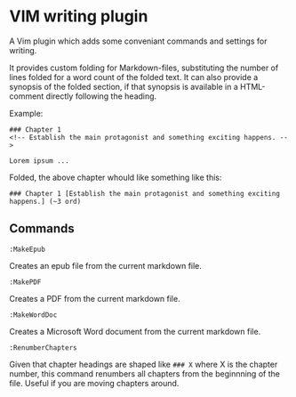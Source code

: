 # VIM writing plugin

A Vim plugin which adds some conveniant commands and settings for writing.

It provides custom folding for Markdown-files, substituting the number of lines folded for a word count of the folded text.
It can also provide a synopsis of the folded section, if that synopsis is available in a HTML-comment directly following the heading.

Example:

```
### Chapter 1
<!-- Establish the main protagonist and something exciting happens. -->

Lorem ipsum ...
```

Folded, the above chapter whould like something like this:

```
### Chapter 1 [Establish the main protagonist and something exciting happens.] (~3 ord)
```

## Commands

    :MakeEpub

Creates an epub file from the current markdown file.

    :MakePDF

Creates a PDF from the current markdown file.

    :MakeWordDoc

Creates a Microsoft Word document from the current markdown file.

    :RenumberChapters

Given that chapter headings are shaped like ```### X``` where X is the chapter number, this command renumbers all chapters from the beginnning of the file. Useful if you are moving chapters around.


